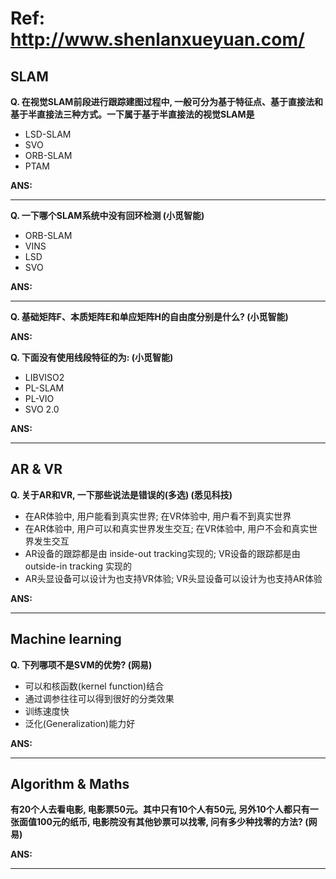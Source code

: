 # Ref: http://www.shenlanxueyuan.com/

## SLAM

**Q. 在视觉SLAM前段进行跟踪建图过程中, 一般可分为基于特征点、基于直接法和基于半直接法三种方式。一下属于基于半直接法的视觉SLAM是**

- LSD-SLAM
- SVO
- ORB-SLAM
- PTAM

**ANS:**

----------------------------------------------------------------------------------------------------------------------------------

**Q. 一下哪个SLAM系统中没有回环检测 (小觅智能)**
- ORB-SLAM
- VINS
- LSD
- SVO

**ANS:**

----------------------------------------------------------------------------------------------------------------------------------

**Q. 基础矩阵F、本质矩阵E和单应矩阵H的自由度分别是什么? (小觅智能)**

**ANS:**

**Q. 下面没有使用线段特征的为: (小觅智能)**
- LIBVISO2
- PL-SLAM
- PL-VIO
- SVO 2.0

**ANS:**

----------------------------------------------------------------------------------------------------------------------------------

## AR & VR

**Q. 关于AR和VR, 一下那些说法是错误的(多选)  (悉见科技)**
- 在AR体验中, 用户能看到真实世界; 在VR体验中, 用户看不到真实世界
- 在AR体验中, 用户可以和真实世界发生交互; 在VR体验中, 用户不会和真实世界发生交互
- AR设备的跟踪都是由 inside-out tracking实现的; VR设备的跟踪都是由outside-in tracking 实现的
- AR头显设备可以设计为也支持VR体验; VR头显设备可以设计为也支持AR体验

**ANS:**

----------------------------------------------------------------------------------------------------------------------------------

## Machine learning

**Q. 下列哪项不是SVM的优势? (网易)**
- 可以和核函数(kernel function)结合
- 通过调参往往可以得到很好的分类效果
- 训练速度快
- 泛化(Generalization)能力好

**ANS:**

----------------------------------------------------------------------------------------------------------------------------------

## Algorithm & Maths

**有20个人去看电影, 电影票50元。其中只有10个人有50元, 另外10个人都只有一张面值100元的纸币, 电影院没有其他钞票可以找零, 问有多少种找零的方法? (网易)**

**ANS:**

----------------------------------------------------------------------------------------------------------------------------------

